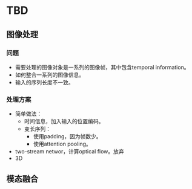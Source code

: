 # TBD

## 图像处理
### 问题
- 需要处理的图像对象是一系列的图像帧，其中包含temporal information。
- 如何整合一系列的图像信息。
- 输入的序列长度不一致。

### 处理方案
- 简单做法：
  - 时间信息，加入输入的位置编码。
  - 变长序列：
    - 使用padding，因为帧数少。
    - 使用attention pooling。
- two-stream networ，计算optical flow。放弃
- 3D



## 模态融合

